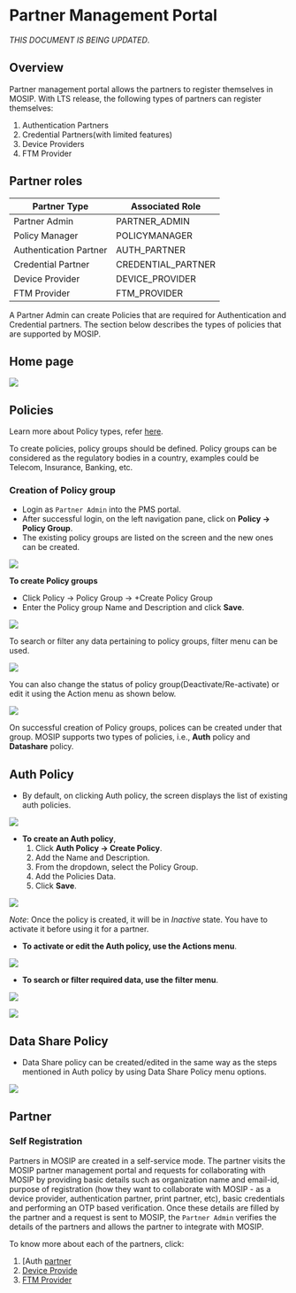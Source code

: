 # Partner Management Portal 

_THIS DOCUMENT IS BEING UPDATED_.

## Overview
Partner management portal allows the partners to register themselves in MOSIP. With LTS release, the following types of partners can register themselves:
1.	Authentication Partners
2.	Credential Partners(with limited features)
3.	Device Providers
4.	FTM Provider

## Partner roles

|Partner Type|Associated Role|
|------|-----|
|Partner Admin|PARTNER_ADMIN|
|Policy Manager|POLICYMANAGER|
|Authentication Partner|AUTH_PARTNER|
|Credential Partner|CREDENTIAL_PARTNER|
|Device Provider|DEVICE_PROVIDER|
|FTM Provider|FTM_PROVIDER|

A Partner Admin can create Policies that are required for Authentication and Credential partners. The section below describes the types of policies that are supported by MOSIP.

## Home page

![](_images/pms-home-page.png)

## Policies

Learn more about Policy types, refer [here](partner-policies.md).

To create policies, policy groups should be defined. Policy groups can be considered as the regulatory bodies in a country, examples could be Telecom, Insurance, Banking, etc.

### Creation of Policy group
* Login as `Partner Admin` into the PMS portal.
* After successful login, on the left navigation pane, click on **Policy -> Policy Group**.
* The existing policy groups are listed on the screen and the new ones can be created. 

![](_images/pms-policy-groups.png)

**To create Policy groups**
* Click Policy -> Policy Group -> +Create Policy Group
* Enter the Policy group Name and Description and click **Save**.

![](_images/pms-create-policy-groups.png)

To search or filter any data pertaining to policy groups, filter menu can be used. 

![](_images/pms-filter-policy-groups.png)

You can also change the status of policy group(Deactivate/Re-activate) or edit it using the Action menu as shown below.

![](_images/pms-actionmenu-policy-groups.png)

On successful creation of Policy groups, polices can be created under that group. MOSIP supports two types of policies, i.e., **Auth** policy and **Datashare** policy.

## Auth Policy

* By default, on clicking Auth policy, the screen displays the list of existing auth policies.

![](_images/pms-auth-policy.png)

* **To create an Auth policy**, 
  1. Click **Auth Policy -> Create Policy**. 
  2. Add the Name and Description.
  3. From the dropdown, select the Policy Group.
  4. Add the Policies Data.
  5. Click **Save**.

![](_images/pms-create-auth-policy.png)

_Note_: Once the policy is created, it will be in _Inactive_ state. You have to activate it before using it for a partner.

* **To activate or edit the Auth policy, use the Actions menu**.

![](_images/pms-actionmenu-auth-policy.png)

* **To search or filter required data, use the filter menu**.

![](_images/pms-filter-auth-policy.png)

![](_images/pms-filter-results-auth-policy.png)

## Data Share Policy

* Data Share policy can be created/edited in the same way as the steps mentioned in Auth policy by using Data Share Policy menu options.

![](_images/pms-data-share-policy.png)

## Partner

### Self Registration
Partners in MOSIP are created in a self-service mode. The partner visits the MOSIP partner management portal and requests for collaborating with MOSIP by providing basic details such as organization name and email-id, purpose of registration (how they want to collaborate with MOSIP - as a device provider, authentication partner, print partner, etc), basic credentials and performing an OTP based verification.
Once these details are filled by the partner and a request is sent to MOSIP, the `Partner Admin` verifies the details of the partners and allows the partner to integrate with MOSIP.

To know more about each of the partners, click:
1. [Auth [partner](auth-partner.md)
2. [Device Provide](device-provider.md)
4. [FTM Provider](ftm-provider.md)





